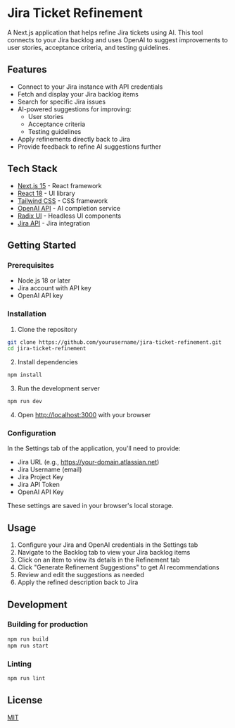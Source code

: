 # Jira Ticket Refinement

A Next.js application that helps refine Jira tickets using AI. This tool connects to your Jira backlog and uses OpenAI to suggest improvements to user stories, acceptance criteria, and testing guidelines.

## Features

- Connect to your Jira instance with API credentials
- Fetch and display your Jira backlog items
- Search for specific Jira issues
- AI-powered suggestions for improving:
  - User stories
  - Acceptance criteria
  - Testing guidelines
- Apply refinements directly back to Jira
- Provide feedback to refine AI suggestions further

## Tech Stack

- [Next.js 15](https://nextjs.org/) - React framework
- [React 18](https://reactjs.org/) - UI library
- [Tailwind CSS](https://tailwindcss.com/) - CSS framework
- [OpenAI API](https://openai.com/) - AI completion service
- [Radix UI](https://www.radix-ui.com/) - Headless UI components
- [Jira API](https://developer.atlassian.com/cloud/jira/platform/rest/v3/intro/) - Jira integration

## Getting Started

### Prerequisites

- Node.js 18 or later
- Jira account with API key
- OpenAI API key

### Installation

1. Clone the repository

```bash
git clone https://github.com/yourusername/jira-ticket-refinement.git
cd jira-ticket-refinement
```

2. Install dependencies

```bash
npm install
```

3. Run the development server

```bash
npm run dev
```

4. Open [http://localhost:3000](http://localhost:3000) with your browser

### Configuration

In the Settings tab of the application, you'll need to provide:

- Jira URL (e.g., https://your-domain.atlassian.net)
- Jira Username (email)
- Jira Project Key
- Jira API Token
- OpenAI API Key

These settings are saved in your browser's local storage.

## Usage

1. Configure your Jira and OpenAI credentials in the Settings tab
2. Navigate to the Backlog tab to view your Jira backlog items
3. Click on an item to view its details in the Refinement tab
4. Click "Generate Refinement Suggestions" to get AI recommendations
5. Review and edit the suggestions as needed
6. Apply the refined description back to Jira

## Development

### Building for production

```bash
npm run build
npm run start
```

### Linting

```bash
npm run lint
```

## License

[MIT](LICENSE)
